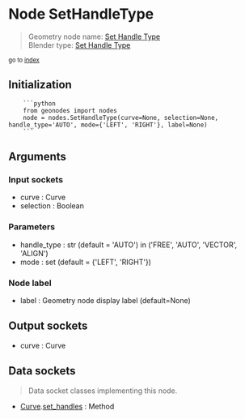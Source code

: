 
# Node SetHandleType

> Geometry node name: [Set Handle Type](https://docs.blender.org/manual/en/latest/modeling/geometry_nodes/curve/set_handle_type.html)<br>
  Blender type: [Set Handle Type](https://docs.blender.org/api/current/bpy.types.GeometryNodeCurveSetHandles.html)
  
<sub>go to [index](/docs/index.md)</sub>

Initialization
--------------
        
        ```python
        from geonodes import nodes
        node = nodes.SetHandleType(curve=None, selection=None, handle_type='AUTO', mode={'LEFT', 'RIGHT'}, label=None)
        ```



## Arguments


### Input sockets

- curve : Curve
- selection : Boolean

### Parameters

- handle_type : str (default = 'AUTO') in ('FREE', 'AUTO', 'VECTOR', 'ALIGN')
- mode : set (default = {'LEFT', 'RIGHT'})

### Node label

- label : Geometry node display label (default=None)

## Output sockets

- curve : Curve

## Data sockets

> Data socket classes implementing this node.
  
  
- [Curve](/docs/sockets/Curve.md).[set_handles](/docs/sockets/Curve.md#set_handles) : Method
  
